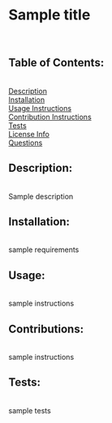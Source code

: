 <h1>Sample title</h1><br>
      <h2>Table of Contents:</h2><br>
      <a href="#description">Description</a><br>
      <a href="#installation">Installation</a><br>
      <a href="#usage">Usage Instructions</a><br>
      <a href="#contribute">Contribution Instructions</a><br>
      <a href="#tests">Tests</a><br>
      <a href="#license">License Info</a><br>
      <a href="#questions">Questions</a><br>
      <h2>Description:</h2><br>
      Sample description<br>
      <h2>Installation:</h2><br>
      sample requirements<br>
      <h2>Usage:</h2><br>
      sample instructions<br>
      <h2>Contributions:</h2><br>
      sample instructions<br>
      <h2>Tests:</h2><br>
      sample tests<br>